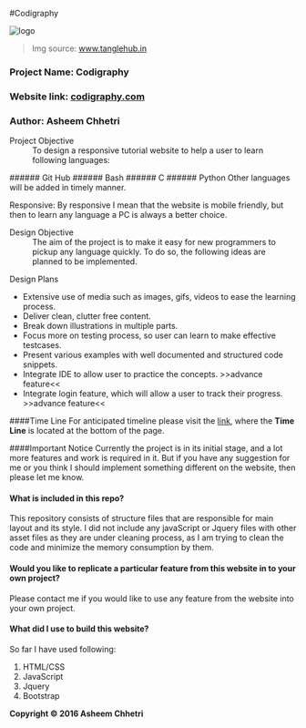 #Codigraphy

![logo]

[logo]: http://www.tenglehub.in/images/511052.jpg " "
> Img source: www.tanglehub.in

### Project Name: Codigraphy <br/>
### Website link: [codigraphy.com](http://www.codigraphy.com/)<br/>
### Author: Asheem Chhetri

<dl>
<dt>Project Objective</dt>

<dd>To design a responsive tutorial website to help a user to learn following languages:</dd>

</dl>
###### Git Hub
###### Bash
###### C
###### Python
Other languages will be added in timely manner.
<dl>

Responsive: By responsive I mean that the website is mobile friendly, but then to learn any language a PC is always a better choice.

<dt>Design Objective</dt>
<dd> The aim of the project is to make it easy for new programmers to pickup any language quickly. To do so, the following ideas are planned to be implemented.</dd>

</dl>

Design Plans
  * Extensive use of media such as images, gifs, videos to ease the learning process.
  * Deliver clean, clutter free content.
  * Break down illustrations in multiple parts.
  * Focus more on testing process, so user can learn to make effective testcases.
  * Present various examples with well documented and structured code snippets.
  * Integrate IDE to allow user to practice the concepts. >>advance feature<<
  * Integrate login feature, which will allow a user to track their progress. >>advance feature<<

####Time Line
For anticipated timeline please visit the [link](http://www.codigraphy.com/), where the **Time Line** is located at the bottom of the page.

####Important Notice
Currently the project is in its initial stage, and a lot more features and work is required in it. But if you have any suggestion for me or you think I should implement something different on the website, then please let me know.

#### What is included in this repo?
This repository consists of structure files that are responsible for main layout and its style. I did not include any javaScript or Jquery files with other asset files as they are under cleaning process, as I am trying to clean the code and minimize the memory consumption by them.

#### Would you like to replicate a particular feature from this website in to your own project?
Please contact me if you would like to use any feature from the website into your own project.<br/>

#### What did I use to build this website?
So far I have used following:
  1. HTML/CSS
  2. JavaScript
  3. Jquery
  4. Bootstrap


**Copyright :copyright: 2016 Asheem Chhetri**
